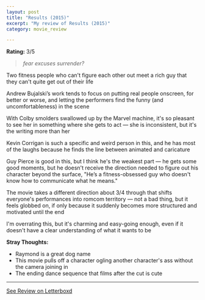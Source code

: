 ```yaml
---
layout: post
title: "Results (2015)"
excerpt: "My review of Results (2015)"
category: movie_review

---
```


**Rating:** 3/5

<blockquote><i> fear excuses surrender? </i></blockquote>Two fitness people who can't figure each other out meet a rich guy that they can't quite get out of their life

Andrew Bujalski’s work tends to focus on putting real people onscreen, for better or worse, and letting the performers find the funny (and uncomfortableness) in the scene

With Colby smolders swallowed up by the Marvel machine, it's so pleasant to see her in something where she gets to act — she is inconsistent, but it's the writing more than her

Kevin Corrigan is such a specific and weird person in this, and he has most of the laughs because he finds the line between animated and caricature

Guy Pierce is good in this, but I think he's the weakest part — he gets some good moments, but he doesn't receive the direction needed to figure out his character beyond the surface, "He’s a fitness-obsessed guy who doesn't know how to communicate what he means."

The movie takes a different direction about 3/4 through that shifts everyone's performances into romcom territory — not a bad thing, but it feels globbed on, if only because it suddenly becomes more structured and motivated until the end

I'm overrating this, but it's charming and easy-going enough, even if it doesn't have a clear understanding of what it wants to be

<b>Stray Thoughts:</b>
* Raymond is a great dog name
* This movie pulls off a character ogling another character's ass without the camera joining in
* The ending dance sequence that films after the cut is cute

<hr>

[See Review on Letterboxd](https://boxd.it/4RRf1t)
